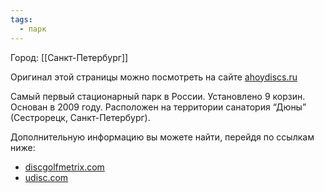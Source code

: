 ```yaml
---
tags:
  - парк
---
```

Город: [[Санкт-Петербург]]

Оригинал этой страницы можно посмотреть на сайте [ahoydiscs.ru](https://ahoydiscs.ru/disk-golf-park-dyuny/)

Самый первый стационарный парк в России. Установлено 9 корзин. Основан в 2009 году. Расположен на территории санатория “Дюны”  (Сестрорецк, Санкт-Петербург).

Дополнительную информацию вы можете найти, перейдя по ссылкам ниже:
- [discgolfmetrix.com](https://discgolfmetrix.com/course/27811)
- [udisc.com](https://udisc.com/courses/discgolf-park-dunes-P9pL)
